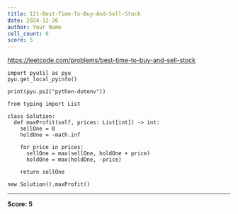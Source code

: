 ```yaml
---
title: 121-Best-Time-To-Buy-And-Sell-Stock
date: 2024-12-26
author: Your Name
cell_count: 6
score: 5
---
```


https://leetcode.com/problems/best-time-to-buy-and-sell-stock


```
import pyutil as pyu
pyu.get_local_pyinfo()
```


```
print(pyu.ps2("python-dotenv"))
```


```
from typing import List
```


```
class Solution:
  def maxProfit(self, prices: List[int]) -> int:
    sellOne = 0
    holdOne = -math.inf

    for price in prices:
      sellOne = max(sellOne, holdOne + price)
      holdOne = max(holdOne, -price)

    return sellOne
```


```
new Solution().maxProfit()
```


---
**Score: 5**